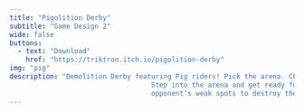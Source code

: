 ```yaml
---
title: "Pigolition Derby"
subtitle: "Game Design 2"
wide: false
buttons:
  - text: "Download"
    href: "https://triktron.itch.io/pigolition-derby"
img: "pig"
description: "Demolition Derby featuring Pig riders! Pick the arena. Choose your Pig and seat the rider.<br>
                                   Step into the arena and get ready for animal-farm mayhem! Aim, charge, and hit your<br>
                                   opponent’s weak spots to destroy them and claim victory!"
---
```

